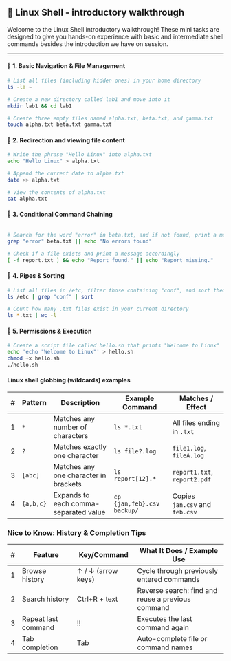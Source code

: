 
## 🧪 Linux Shell - introductory walkthrough

Welcome to the Linux Shell introductory walkthrough! These mini tasks are designed to give you hands-on experience with basic and intermediate shell commands besides the introduction we have on session.

---

#### 🔹 1. Basic Navigation & File Management
```bash
# List all files (including hidden ones) in your home directory
ls -la ~

# Create a new directory called lab1 and move into it
mkdir lab1 && cd lab1

# Create three empty files named alpha.txt, beta.txt, and gamma.txt
touch alpha.txt beta.txt gamma.txt
```

#### 🔹 2. Redirection and viewing file content
```bash
# Write the phrase "Hello Linux" into alpha.txt
echo "Hello Linux" > alpha.txt

# Append the current date to alpha.txt
date >> alpha.txt

# View the contents of alpha.txt
cat alpha.txt
````

#### 🔹 3. Conditional Command Chaining
```bash

# Search for the word "error" in beta.txt, and if not found, print a message
grep "error" beta.txt || echo "No errors found"

# Check if a file exists and print a message accordingly
[ -f report.txt ] && echo "Report found." || echo "Report missing."
````

#### 🔹 4. Pipes & Sorting
```bash
# List all files in /etc, filter those containing "conf", and sort them
ls /etc | grep "conf" | sort

# Count how many .txt files exist in your current directory
ls *.txt | wc -l
````

#### 🔹 5. Permissions & Execution
```bash
# Create a script file called hello.sh that prints "Welcome to Linux"
echo 'echo "Welcome to Linux"' > hello.sh
chmod +x hello.sh
./hello.sh
````
#### Linux shell globbing (wildcards) examples

| #  | Pattern    | Description                           | Example Command   | Matches / Effect                    |
|----|------------|--------------------------------------|------------------|------------------------------------|
| 1  | `*`        | Matches any number of characters      | `ls *.txt`       | All files ending in `.txt`         |
| 2  | `?`        | Matches exactly one character         | `ls file?.log`   | `file1.log`, `fileA.log`           |
| 3  | `[abc]`    | Matches any one character in brackets | `ls report[12].*`| `report1.txt`, `report2.pdf`       |
| 4  | `{a,b,c}`  | Expands to each comma-separated value | `cp {jan,feb}.csv backup/` | Copies `jan.csv` and `feb.csv`    |


### Nice to Know: History & Completion Tips

| #  | Feature              | Key/Command          | What It Does / Example Use                          |
|----|---------------------|----------------------|-----------------------------------------------------|
| 1  | Browse history      | ↑ / ↓ (arrow keys)   | Cycle through previously entered commands           |
| 2  | Search history      | Ctrl+R + text        | Reverse search: find and reuse a previous command   |
| 3  | Repeat last command | !!                   | Executes the last command again                     |
| 4  | Tab completion      | Tab         | Auto-complete file or command names|

